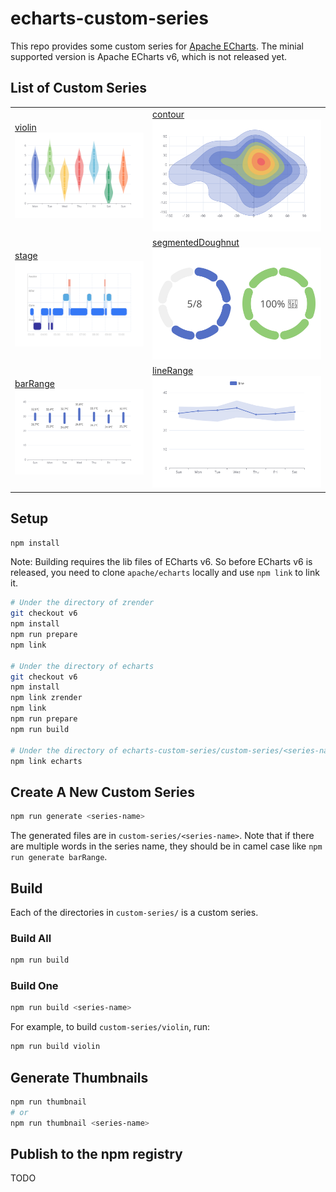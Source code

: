 # echarts-custom-series

This repo provides some custom series for [Apache ECharts](https://github.com/apache/echarts). The minial supported version is Apache ECharts v6, which is not released yet.

## List of Custom Series

| | |
|-|-|
| [violin](custom-series/violin) <br> ![violin](screenshots/violin.svg) | [contour](custom-series/contour) <br> ![contour](screenshots/contour.svg) |
| [stage](custom-series/stage) <br> ![stage](screenshots/stage.svg) | [segmentedDoughnut](custom-series/segmentedDoughnut) <br> ![segmentedDoughnut](screenshots/segmentedDoughnut.svg) |
| [barRange](custom-series/barRange) <br> ![barRange](screenshots/barRange.svg) | [lineRange](custom-series/lineRange) <br> ![lineRange](screenshots/lineRange.svg) |

## Setup

```bash
npm install
```

Note: Building requires the lib files of ECharts v6. So before ECharts v6 is released, you need to clone `apache/echarts` locally and use `npm link` to link it.

```bash
# Under the directory of zrender
git checkout v6
npm install
npm run prepare
npm link

# Under the directory of echarts
git checkout v6
npm install
npm link zrender
npm link
npm run prepare
npm run build

# Under the directory of echarts-custom-series/custom-series/<series-name>
npm link echarts
```

## Create A New Custom Series

```bash
npm run generate <series-name>
```

The generated files are in `custom-series/<series-name>`. Note that if there are multiple words in the series name, they should be in camel case like `npm run generate barRange`.

## Build

Each of the directories in `custom-series/` is a custom series.

### Build All

```bash
npm run build
```

### Build One

```bash
npm run build <series-name>
```

For example, to build `custom-series/violin`, run:

```bash
npm run build violin
```

## Generate Thumbnails

```bash
npm run thumbnail
# or
npm run thumbnail <series-name>
```

## Publish to the npm registry

TODO
